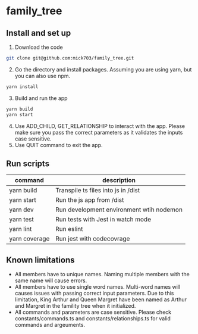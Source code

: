 # family_tree

## Install and set up
1. Download the code 
```bash
git clone git@github.com:mick703/family_tree.git
```
2. Go the directory and install packages. Assuming you are using yarn, but you can also use npm.
```bash
yarn install
```
3. Build and run the app
```bash
yarn build
yarn start
```
4. Use ADD_CHILD, GET_RELATIONSHIP to interact with the app. Please make sure you pass the correct parameters as it validates the inputs case sensitive.
5. Use QUIT command to exit the app.


## Run scripts
| command        | description   | 
| ------------- |-------------| 
| yarn build    | Transpile ts files into js in /dist | 
| yarn start    | Run the js app from /dist      |
| yarn dev | Run development environment wtih nodemon      | 
| yarn test | Run tests with Jest in watch mode      | 
| yarn lint | Run eslint      | 
| yarn coverage | Run jest with codecovrage      | 


## Known limitations
- All members have to unique names. Naming multiple members with the same name will cause errors.
- All members have to use single word names. Multi-word names will causes issues with passing correct input parameters. 
Due to this limitation, King Arthur and Queen Margret have been named as Arthur and Margret in the famility tree when it initialized. 
- All commands and parameters are case sensitive. Please check constants/commands.ts and constants/relationships.ts for valid commands and argeuments. 


